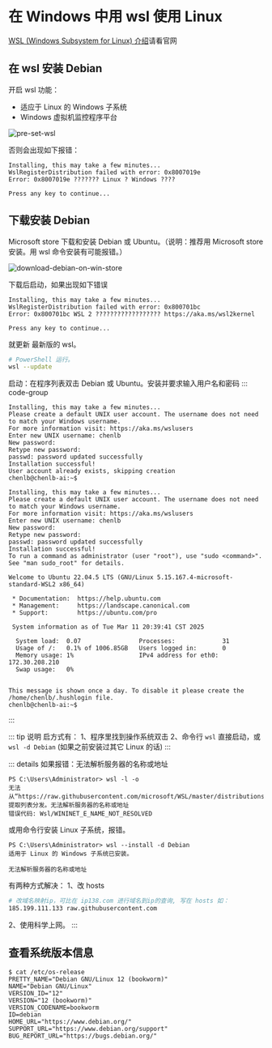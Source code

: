 # 在 Windows 中用 wsl 使用 Linux

[WSL (Windows Subsystem for Linux) 介绍](https://learn.microsoft.com/zh-cn/windows/wsl/)请看官网

## 在 wsl 安装 Debian

开启 wsl 功能：
* 适应于 Linux 的 Windows 子系统
* Windows 虚拟机监控程序平台

![pre-set-wsl](http://static.chenlb.com/img/win/wsl/pre-set-wsl.png)

否则会出现如下报错：

```console
Installing, this may take a few minutes...
WslRegisterDistribution failed with error: 0x8007019e
Error: 0x8007019e ??????? Linux ? Windows ????

Press any key to continue...
```

## 下载安装 Debian

Microsoft store 下载和安装 Debian 或 Ubuntu。（说明：推荐用 Microsoft store 安装。用 wsl 命令安装有可能报错。）

![download-debian-on-win-store](http://static.chenlb.com/img/win/wsl/download-debian-on-win-store.png)

下载后启动，如果出现如下错误

```console
Installing, this may take a few minutes...
WslRegisterDistribution failed with error: 0x800701bc
Error: 0x800701bc WSL 2 ?????????????????? https://aka.ms/wsl2kernel

Press any key to continue...
```

就更新 最新版的 wsl。
```bash
# PowerShell 运行。
wsl --update
```

启动：在程序列表双击 Debian 或 Ubuntu。安装并要求输入用户名和密码
::: code-group
```console{4-6} [Debian]
Installing, this may take a few minutes...
Please create a default UNIX user account. The username does not need to match your Windows username.
For more information visit: https://aka.ms/wslusers
Enter new UNIX username: chenlb
New password:
Retype new password:
passwd: password updated successfully
Installation successful!
User account already exists, skipping creation
chenlb@chenlb-ai:~$
```

```console{4-6} [Ubuntu-22.04]
Installing, this may take a few minutes...
Please create a default UNIX user account. The username does not need to match your Windows username.
For more information visit: https://aka.ms/wslusers
Enter new UNIX username: chenlb
New password:
Retype new password:
passwd: password updated successfully
Installation successful!
To run a command as administrator (user "root"), use "sudo <command>".
See "man sudo_root" for details.

Welcome to Ubuntu 22.04.5 LTS (GNU/Linux 5.15.167.4-microsoft-standard-WSL2 x86_64)

 * Documentation:  https://help.ubuntu.com
 * Management:     https://landscape.canonical.com
 * Support:        https://ubuntu.com/pro

 System information as of Tue Mar 11 20:39:41 CST 2025

  System load:  0.07                Processes:             31
  Usage of /:   0.1% of 1006.85GB   Users logged in:       0
  Memory usage: 1%                  IPv4 address for eth0: 172.30.208.210
  Swap usage:   0%


This message is shown once a day. To disable it please create the
/home/chenlb/.hushlogin file.
chenlb@chenlb-ai:~$
```
:::

::: tip 说明
启方式有：
1、程序里找到操作系统双击
2、命令行 ```wsl``` 直接启动，或 ```wsl -d Debian``` (如果之前安装过其它 Linux 的话)
:::

::: details 如果报错：无法解析服务器的名称或地址
```console
PS C:\Users\Administrator> wsl -l -o
无法从“https://raw.githubusercontent.com/microsoft/WSL/master/distributions/DistributionInfo.json”中提取列表分发。无法解析服务器的名称或地址
错误代码: Wsl/WININET_E_NAME_NOT_RESOLVED
```

或用命令行安装 Linux 子系统，报错。

```console
PS C:\Users\Administrator> wsl --install -d Debian
适用于 Linux 的 Windows 子系统已安装。

无法解析服务器的名称或地址
```

有两种方式解决：
1、改 hosts
```bash
# 改域名映射ip，可比在 ip138.com 进行域名到ip的查询, 写在 hosts 如：
185.199.111.133 raw.githubusercontent.com
```
2、使用科学上网。
:::

## 查看系统版本信息

```console
$ cat /etc/os-release
PRETTY_NAME="Debian GNU/Linux 12 (bookworm)"
NAME="Debian GNU/Linux"
VERSION_ID="12"
VERSION="12 (bookworm)"
VERSION_CODENAME=bookworm
ID=debian
HOME_URL="https://www.debian.org/"
SUPPORT_URL="https://www.debian.org/support"
BUG_REPORT_URL="https://bugs.debian.org/"
```